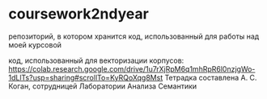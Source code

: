 # coursework2ndyear
репозиторий, в котором хранится код, использованный для работы над моей курсовой

код, использованный для векторизации корпусов:
https://colab.research.google.com/drive/1u7rXjRpM6q1mhRpR6l0nzjgWo-1dLlTs?usp=sharing#scrollTo=KyRQoXqg8Mst 
Тетрадка составлена А. С. Коган, сотрудницей Лаборатории Анализа Семантики
